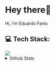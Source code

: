# Hey there👋

<p> Hi, i'm Eduardo Fanis
</p>

## 💻 Tech Stack:
<a href="#">
    <img src="https://skillicons.dev/icons?i=go,dart,flutter,docker,linux,neovim,git&theme=dark" />
  </a>

<br/>

<details>
 <summary> Github Stats</summary>
<br>

![](https://github-readme-stats.vercel.app/api?username=fvnis&theme=tokyonight&hide_border=false&include_all_commits=true&count_private=true)<br/>
![](https://github-readme-streak-stats.herokuapp.com/?user=fvnis&theme=tokyonight&hide_border=false)<br/>
![](https://github-readme-stats.vercel.app/api/top-langs/?username=fvnis&theme=tokyonight&hide_border=false&include_all_commits=true&count_private=true&layout=compact)

</details>
